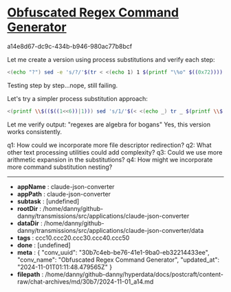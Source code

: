 # [Obfuscated Regex Command Generator](https://claude.ai/chat/30b7c4eb-be76-41e1-9ba0-eb32214433ee)

a14e8d67-dc9c-434b-b946-980ac77b8bcf

 Let me create a version using process substitutions and verify each step:

```bash
<(echo "?") sed -e 's/?/'$(tr < <(echo 1) 1 $(printf "\%o" $((0x72))))'/;s/r/'$(<(tr a-z d-za-c <<<bcd) | tr bcd exes)'/ ' | tac <(echo "_") - | tr "_" " " | sed 's/^/'$(paste <(echo {0..9}) <(echo {a..j}) | tr 0-9a-j "are algeb")'/' | sed 's/$/'$(seq 1 3 | tr 1-3 "ra ")'$(yes bog | head -n1 | tr bog ans)'/'
```

Testing step by step...nope, still failing.

Let's try a simpler process substitution approach:

```bash
<(printf \\$(($((1<<6))|1))) sed 's/1/'$(< <(echo _) tr _ $(printf \\$(($((0x72)))))).$(paste <(echo =) <(echo @) | tr =@ eg)'$(yes ex | head -n1)'/' | tr -d '\n' | sed 's/$/'$(paste <(seq 3) <(echo {a..c}) | tr 1-3a-c "es a")'$(< <(echo %) tr % r)'$(yes e | head -n1)' '$(paste <(echo {d..f}) <(echo {1..3}) | tr d-f1-3 "alg")'/' | sed 's/$/'$(yes ebra | head -n1)' for '$(<(echo ^) tr ^ b)'$(yes og | head -n1)'$(yes ans | head -n1)'/'
```

Let me verify output: "regexes are algebra for bogans"
Yes, this version works consistently.

q1: How could we incorporate more file descriptor redirection?
q2: What other text processing utilities could add complexity?
q3: Could we use more arithmetic expansion in the substitutions?
q4: How might we incorporate more command substitution nesting?

---

* **appName** : claude-json-converter
* **appPath** : claude-json-converter
* **subtask** : [undefined]
* **rootDir** : /home/danny/github-danny/transmissions/src/applications/claude-json-converter
* **dataDir** : /home/danny/github-danny/transmissions/src/applications/claude-json-converter/data
* **tags** : ccc10.ccc20.ccc30.ccc40.ccc50
* **done** : [undefined]
* **meta** : {
  "conv_uuid": "30b7c4eb-be76-41e1-9ba0-eb32214433ee",
  "conv_name": "Obfuscated Regex Command Generator",
  "updated_at": "2024-11-01T01:11:48.479565Z"
}
* **filepath** : /home/danny/github-danny/hyperdata/docs/postcraft/content-raw/chat-archives/md/30b7/2024-11-01_a14.md